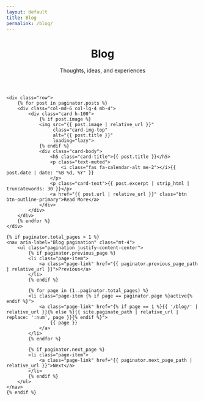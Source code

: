 ```yaml
---
layout: default
title: Blog
permalink: /blog/
---
```


<div class="blog-index">
    <header class="text-center mb-5">
        <h1 class="display-4">Blog</h1>
        <p class="lead">Thoughts, ideas, and experiences</p>
    </header>

    <div class="row">
        {% for post in paginator.posts %}
        <div class="col-md-6 col-lg-4 mb-4">
            <div class="card h-100">
                {% if post.image %}
                <img src="{{ post.image | relative_url }}" 
                     class="card-img-top" 
                     alt="{{ post.title }}"
                     loading="lazy">
                {% endif %}
                <div class="card-body">
                    <h5 class="card-title">{{ post.title }}</h5>
                    <p class="text-muted">
                        <i class="fas fa-calendar-alt me-2"></i>{{ post.date | date: "%B %d, %Y" }}
                    </p>
                    <p class="card-text">{{ post.excerpt | strip_html | truncatewords: 30 }}</p>
                    <a href="{{ post.url | relative_url }}" class="btn btn-outline-primary">Read More</a>
                </div>
            </div>
        </div>
        {% endfor %}
    </div>

    {% if paginator.total_pages > 1 %}
    <nav aria-label="Blog pagination" class="mt-4">
        <ul class="pagination justify-content-center">
            {% if paginator.previous_page %}
            <li class="page-item">
                <a class="page-link" href="{{ paginator.previous_page_path | relative_url }}">Previous</a>
            </li>
            {% endif %}

            {% for page in (1..paginator.total_pages) %}
            <li class="page-item {% if page == paginator.page %}active{% endif %}">
                <a class="page-link" href="{% if page == 1 %}{{ '/blog/' | relative_url }}{% else %}{{ site.paginate_path | relative_url | replace: ':num', page }}{% endif %}">
                    {{ page }}
                </a>
            </li>
            {% endfor %}

            {% if paginator.next_page %}
            <li class="page-item">
                <a class="page-link" href="{{ paginator.next_page_path | relative_url }}">Next</a>
            </li>
            {% endif %}
        </ul>
    </nav>
    {% endif %}
</div> 